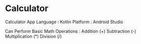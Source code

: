 # Calculator
Calculator App
Language : Kotlin 
Platform : Android Studio

Can Perform Basic Math Operations :
Addition (+)
Subtraction (-)
Multiplication (*)
Division (/)

